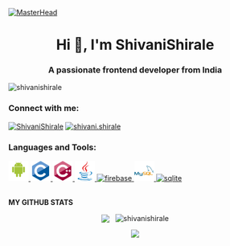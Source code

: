 

[![MasterHead](https://media-exp1.licdn.com/dms/image/C4E16AQGDLURwP-MxHQ/profile-displaybackgroundimage-shrink_350_1400/0/1624432677770?e=1649894400&v=beta&t=9ftvnINumN5h6vFaR-FyTOl-2Ov9sR28qcB_c-SqH5k)](https://khushboogoel01.github.io)

<p><h1 align="center">Hi 👋, I'm ShivaniShirale</h1>
<h3 align="center">A passionate frontend developer from India</h3>

<p align="left"> <img src="https://komarev.com/ghpvc/?username=shivanishirale&label=Profile%20views&color=0e75b6&style=flat" alt="shivanishirale" /> </p>

<h3 align="left">Connect with me:</h3>
<p align="left">
  <a href="https://linkedin.com/in/shivanishirale" target="blank"><img align="center" src="https://cdn.jsdelivr.net/npm/simple-icons@3.0.1/icons/linkedin.svg" alt="ShivaniShirale" height="30" width="40" /></a>
<a href="https://instagram.com/shivani.shirale" target="blank"><img align="center" src="https://cdn.jsdelivr.net/npm/simple-icons@3.0.1/icons/instagram.svg" alt="shivani.shirale" height="30" width="40" /></a>

</p>

<h3 align="left">Languages and Tools:</h3>
<p align="left">
  <a href="https://developer.android.com" target="_blank" rel="noreferrer"> <img src="https://raw.githubusercontent.com/devicons/devicon/master/icons/android/android-original-wordmark.svg" alt="android" width="40" height="40"/> </a> 
  <a href="https://www.cprogramming.com/" target="_blank" rel="noreferrer"> <img src="https://raw.githubusercontent.com/devicons/devicon/master/icons/c/c-original.svg" alt="c" width="40" height="40"/> </a> 
  <a href="https://www.w3schools.com/cpp/" target="_blank" rel="noreferrer"> <img src="https://raw.githubusercontent.com/devicons/devicon/master/icons/cplusplus/cplusplus-original.svg" alt="cplusplus" width="40" height="40"/> </a>
  <a href="https://www.java.com" target="_blank" rel="noreferrer"> <img src="https://raw.githubusercontent.com/devicons/devicon/master/icons/java/java-original.svg" alt="java" width="40" height="40"/> </a>
  <a href="https://firebase.google.com/" target="_blank" rel="noreferrer"> <img src="https://www.vectorlogo.zone/logos/firebase/firebase-icon.svg" alt="firebase" width="40" height="40"/> </a>
  <a href="https://www.mysql.com/" target="_blank" rel="noreferrer"> <img src="https://raw.githubusercontent.com/devicons/devicon/master/icons/mysql/mysql-original-wordmark.svg" alt="mysql" width="40" height="40"/> </a>
  <a href="https://www.sqlite.org/" target="_blank" rel="noreferrer"> <img src="https://www.vectorlogo.zone/logos/sqlite/sqlite-icon.svg" alt="sqlite" width="40" height="40"/> </a> 
</p>
<br>
<b>MY GITHUB STATS</b>
<p align="center">
  <img align="center" src="https://github-readme-stats.vercel.app/api?username=shivanishirale&show_icons=true&count_private=true&theme=radical" /> &nbsp;
  <img align="center" src="https://github-readme-streak-stats.herokuapp.com/?user=shivanishirale&&show_icons=true&count_private=true&theme=radical" alt="shivanishirale" /></p>
</p>

<p align="center">
  <img src="https://github-readme-stats.vercel.app/api/top-langs?username=shivanishirale&show_icons=true&locale=en&layout=compact&theme=radical" />
</p>

